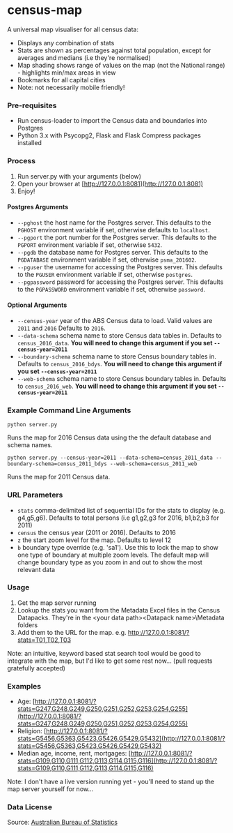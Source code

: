 # census-map
A universal map visualiser for all census data:
- Displays any combination of stats
- Stats are shown as percentages against total population, except for averages and medians (i.e they're normalised)
- Map shading shows range of values on the map (not the National range) - highlights min/max areas in view
- Bookmarks for all capital cities
- Note: not necessarily mobile friendly!

### Pre-requisites
- Run census-loader to import the Census data and boundaries into Postgres
- Python 3.x with Psycopg2, Flask and Flask Compress packages installed

### Process
1. Run server.py with your arguments (below)
2. Open your browser at [http://127.0.0.1:8081](http://127.0.0.1:8081)
3. Enjoy!

#### Postgres Arguments
* `--pghost` the host name for the Postgres server. This defaults to the `PGHOST` environment variable if set, otherwise defaults to `localhost`.
* `--pgport` the port number for the Postgres server. This defaults to the `PGPORT` environment variable if set, otherwise `5432`.
* `--pgdb` the database name for Postgres server. This defaults to the `PGDATABASE` environment variable if set, otherwise `psma_201602`.
* `--pguser` the username for accessing the Postgres server. This defaults to the `PGUSER` environment variable if set, otherwise `postgres`.
* `--pgpassword` password for accessing the Postgres server. This defaults to the `PGPASSWORD` environment variable if set, otherwise `password`.

#### Optional Arguments
* `--census-year` year of the ABS Census data to load. Valid values are `2011` and `2016` Defaults to `2016`.
* `--data-schema` schema name to store Census data tables in. Defaults to `census_2016_data`. **You will need to change this argument if you set `--census-year=2011`**
* `--boundary-schema` schema name to store Census boundary tables in. Defaults to `census_2016_bdys`. **You will need to change this argument if you set `--census-year=2011`**
* `--web-schema` schema name to store Census boundary tables in. Defaults to `census_2016_web`. **You will need to change this argument if you set `--census-year=2011`**

### Example Command Line Arguments
`python server.py`

Runs the map for 2016 Census data using the the default database and schema names.

`python server.py --census-year=2011 --data-schema=census_2011_data --boundary-schema=census_2011_bdys --web-schema=census_2011_web`

Runs the map for 2011 Census data.

### URL Parameters

* `stats` comma-delimited list of sequential IDs for the stats to display (e.g. g4,g5,g6). Defaults to total persons (i.e g1,g2,g3 for 2016, b1,b2,b3 for 2011)
* `census` the census year (2011 or 2016). Defaults to 2016
* `z` the start zoom level for the map. Defaults to level 12
* `b` boundary type override (e.g. 'sa1'). Use this to lock the map to show one type of boundary at multiple zoom levels. The default map will change boundary type as you zoom in and out to show the most relevant data

### Usage

1. Get the map server running
2. Lookup the stats you want from the Metadata Excel files in the Census Datapacks. They're in the \<your data path>\<Datapack name>\Metadata folders
3. Add them to the URL for the map. e.g. http://127.0.0.1:8081/?stats=T01,T02,T03

Note: an intuitive, keyword based stat search tool would be good to integrate with the map, but I'd like to get some rest now... (pull requests gratefully accepted)

### Examples

* Age: [http://127.0.0.1:8081/?stats=G247,G248,G249,G250,G251,G252,G253,G254,G255](http://127.0.0.1:8081/?stats=G247,G248,G249,G250,G251,G252,G253,G254,G255)
* Religion: [http://127.0.0.1:8081/?stats=G5456,G5363,G5423,G5426,G5429,G5432](http://127.0.0.1:8081/?stats=G5456,G5363,G5423,G5426,G5429,G5432)
* Median age, income, rent, mortgages: [http://127.0.0.1:8081/?stats=G109,G110,G111,G112,G113,G114,G115,G116](http://127.0.0.1:8081/?stats=G109,G110,G111,G112,G113,G114,G115,G116)

Note: I don't have a live version running yet - you'll need to stand up the map server yourself for now...

### Data License

Source: [Australian Bureau of Statistics](http://www.abs.gov.au/websitedbs/d3310114.nsf/Home/Attributing+ABS+Material)

